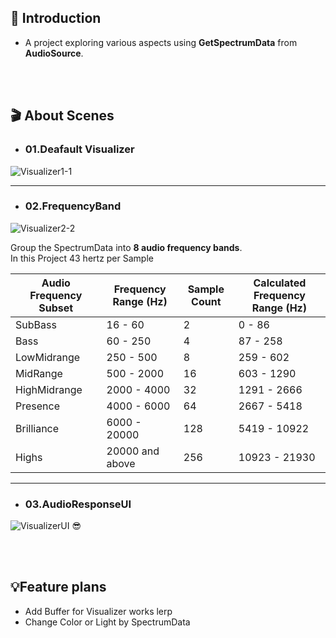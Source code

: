 ## 📝 Introduction

- A project exploring various aspects using **GetSpectrumData** from **AudioSource**.

<br/> <br/> 

      
## 🎬 About Scenes

  - ### 01.Deafault Visualizer
![Visualizer1-1](https://github.com/JunHyoung1428/Unity-AudioVisualizer/assets/154119773/afa90729-e2ad-4849-a744-2b1d3d2b1887)

***
 - ### 02.FrequencyBand
![Visualizer2-2](https://github.com/JunHyoung1428/Unity-AudioVisualizer/assets/154119773/4453064d-dad8-482b-98b2-6f06f35ec570)

Group the SpectrumData into **8 audio frequency bands**.  
In this Project 43 hertz per Sample

| Audio Frequency Subset | Frequency Range (Hz) | Sample Count | Calculated Frequency Range (Hz) |
|------------------------|----------------------|--------------|----------------------------------|
| SubBass                | 16 - 60              | 2            | 0 - 86                           |
| Bass                   | 60 - 250             | 4            | 87 - 258                         |
| LowMidrange            | 250 - 500            | 8            | 259 - 602                        |
| MidRange               | 500 - 2000           | 16           | 603 - 1290                       |
| HighMidrange           | 2000 - 4000          | 32           | 1291 - 2666                      |
| Presence               | 4000 - 6000          | 64           | 2667 - 5418                      |
| Brilliance             | 6000 - 20000         | 128          | 5419 - 10922                     |
| Highs                  | 20000 and above      | 256          | 10923 - 21930                    |

***
- ### 03.AudioResponseUI
![VisualizerUI](https://github.com/JunHyoung1428/Unity-AudioVisualizer/assets/154119773/d2a4fa67-37b1-4a6e-b05c-1de2ef7d7eb9)
😎

<br/> <br/> 
## 💡Feature plans
  - Add Buffer for Visualizer works lerp
  - Change Color or Light by SpectrumData


